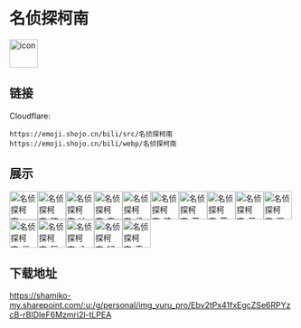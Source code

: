 # 名侦探柯南
<img src="https://emoji.shojo.cn/bili/src/名侦探柯南/icon.png" width="50" height="50" alt="icon">

## 链接
Cloudflare:
```
https://emoji.shojo.cn/bili/src/名侦探柯南
https://emoji.shojo.cn/bili/webp/名侦探柯南
```
## 展示
<img src="https://emoji.shojo.cn/bili/src/名侦探柯南/名侦探柯南-WINK.png" width="50" height="50" alt="名侦探柯南-WINK"><img src="https://emoji.shojo.cn/bili/src/名侦探柯南/名侦探柯南-暗中观察.png" width="50" height="50" alt="名侦探柯南-暗中观察"><img src="https://emoji.shojo.cn/bili/src/名侦探柯南/名侦探柯南-冲啊！.png" width="50" height="50" alt="名侦探柯南-冲啊！"><img src="https://emoji.shojo.cn/bili/src/名侦探柯南/名侦探柯南-害怕.png" width="50" height="50" alt="名侦探柯南-害怕"><img src="https://emoji.shojo.cn/bili/src/名侦探柯南/名侦探柯南-机智.png" width="50" height="50" alt="名侦探柯南-机智"><img src="https://emoji.shojo.cn/bili/src/名侦探柯南/名侦探柯南-惊.png" width="50" height="50" alt="名侦探柯南-惊"><img src="https://emoji.shojo.cn/bili/src/名侦探柯南/名侦探柯南-开心.png" width="50" height="50" alt="名侦探柯南-开心"><img src="https://emoji.shojo.cn/bili/src/名侦探柯南/名侦探柯南-蔑视.png" width="50" height="50" alt="名侦探柯南-蔑视"><img src="https://emoji.shojo.cn/bili/src/名侦探柯南/名侦探柯南-目光如豆.png" width="50" height="50" alt="名侦探柯南-目光如豆"><img src="https://emoji.shojo.cn/bili/src/名侦探柯南/名侦探柯南-强颜欢笑.png" width="50" height="50" alt="名侦探柯南-强颜欢笑"><img src="https://emoji.shojo.cn/bili/src/名侦探柯南/名侦探柯南-推理.png" width="50" height="50" alt="名侦探柯南-推理"><img src="https://emoji.shojo.cn/bili/src/名侦探柯南/名侦探柯南-玩个球.png" width="50" height="50" alt="名侦探柯南-玩个球"><img src="https://emoji.shojo.cn/bili/src/名侦探柯南/名侦探柯南-心动.png" width="50" height="50" alt="名侦探柯南-心动"><img src="https://emoji.shojo.cn/bili/src/名侦探柯南/名侦探柯南-疑问？.png" width="50" height="50" alt="名侦探柯南-疑问？"><img src="https://emoji.shojo.cn/bili/src/名侦探柯南/名侦探柯南-真相只有一个.png" width="50" height="50" alt="名侦探柯南-真相只有一个">

## 下载地址

https://shamiko-my.sharepoint.com/:u:/g/personal/img_yuru_pro/Ebv2tPx41fxEgcZSe6RPYzcB-rBIDIeF6Mzmri2l-tLPEA